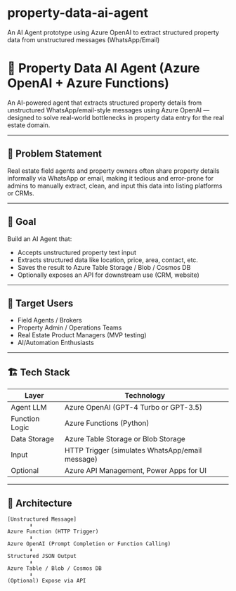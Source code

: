 # property-data-ai-agent
An AI Agent prototype using Azure OpenAI to extract structured property data from unstructured messages (WhatsApp/Email)

# 🧠 Property Data AI Agent (Azure OpenAI + Azure Functions)

An AI-powered agent that extracts structured property details from unstructured WhatsApp/email-style messages using Azure OpenAI — designed to solve real-world bottlenecks in property data entry for the real estate domain.

---

## 📌 Problem Statement

Real estate field agents and property owners often share property details informally via WhatsApp or email, making it tedious and error-prone for admins to manually extract, clean, and input this data into listing platforms or CRMs.

---

## 🎯 Goal

Build an AI Agent that:
- Accepts unstructured property text input
- Extracts structured data like location, price, area, contact, etc.
- Saves the result to Azure Table Storage / Blob / Cosmos DB
- Optionally exposes an API for downstream use (CRM, website)

---

## 👤 Target Users

- Field Agents / Brokers
- Property Admin / Operations Teams
- Real Estate Product Managers (MVP testing)
- AI/Automation Enthusiasts

---

## 🏗️ Tech Stack

| Layer | Technology |
|-------|------------|
| Agent LLM | Azure OpenAI (GPT-4 Turbo or GPT-3.5) |
| Function Logic | Azure Functions (Python) |
| Data Storage | Azure Table Storage or Blob Storage |
| Input | HTTP Trigger (simulates WhatsApp/email message) |
| Optional | Azure API Management, Power Apps for UI |

---

## 🧱 Architecture

```text
[Unstructured Message]
       ⬇️
Azure Function (HTTP Trigger)
       ⬇️
Azure OpenAI (Prompt Completion or Function Calling)
       ⬇️
Structured JSON Output
       ⬇️
Azure Table / Blob / Cosmos DB
       ⬇️
(Optional) Expose via API
